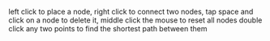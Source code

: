 left click to place a node, right click to connect two nodes, tap space and click on a node to delete it, middle click the mouse to reset all nodes
double click any two points to find the shortest path between them 

